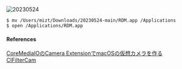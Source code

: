 ![20230524](/Users/mizt/Development/20230524/20230524.png)

```
$ mv /Users/mizt/Downloads/20230524-main/RDM.app /Applications
$ open /Applications/RDM.app
```

#### References

[CoreMediaIOのCamera ExtensionでmacOSの仮想カメラを作る](https://qiita.com/fuziki/items/405c681a0cae702ad092)  
[CIFilterCam](https://github.com/noppefoxwolf/CIFilterCam)
